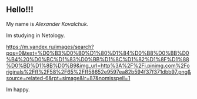 ## Hello!!!

My name is _Alexander Kovalchuk_.

Im studying in Netology.

https://m.yandex.ru/images/search?pos=0&text=%D0%B3%D0%B0%D1%80%D1%84%D0%B8%D0%BB%D0%B4%20%D0%BC%D1%83%D0%BB%D1%8C%D1%82%D1%8F%D1%88%D0%BD%D1%8B%D0%B9&img_url=http%3A%2F%2Fi.pinimg.com%2Foriginals%2Fff%2F58%2F65%2Fff58652e9597ea82b594f37f371dbb97.png&source=related-6&rpt=simage&lr=87&nomisspell=1


Im happy.